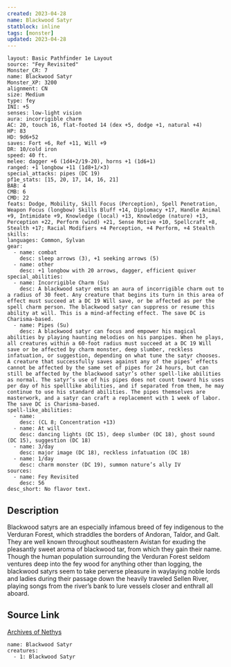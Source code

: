 ```yaml
---
created: 2023-04-28
name: Blackwood Satyr
statblock: inline
tags: [monster]
updated: 2023-04-28
---
```

```statblock
layout: Basic Pathfinder 1e Layout
source: "Fey Revisited"
Monster_CR: 7
name: Blackwood Satyr
Monster_XP: 3200
alignment: CN
size: Medium
type: fey
INI: +5
senses: low-light vision
aura: incorrigible charm
AC: 20, touch 16, flat-footed 14 (dex +5, dodge +1, natural +4)
HP: 83
HD: 9d6+52
saves: Fort +6, Ref +11, Will +9
DR: 10/cold iron
speed: 40 ft.
melee: dagger +6 (1d4+2/19-20), horns +1 (1d6+1)
ranged: +1 longbow +11 (1d8+1/×3)
special_attacks: pipes (DC 19)
pf1e_stats: [15, 20, 17, 14, 16, 21]
BAB: 4
CMB: 6
CMD: 22
feats: Dodge, Mobility, Skill Focus (Perception), Spell Penetration, Weapon Focus (longbow) Skills Bluff +14, Diplomacy +17, Handle Animal +9, Intimidate +9, Knowledge (local) +13, Knowledge (nature) +13, Perception +22, Perform (wind) +21, Sense Motive +10, Spellcraft +8, Stealth +17; Racial Modifiers +4 Perception, +4 Perform, +4 Stealth
skills: 
languages: Common, Sylvan
gear:
  - name: combat
    desc: sleep arrows (3), +1 seeking arrows (5)
  - name: other
    desc: +1 longbow with 20 arrows, dagger, efficient quiver
special_abilities:
  - name: Incorrigible Charm (Su)
    desc: A blackwood satyr emits an aura of incorrigible charm out to a radius of 30 feet. Any creature that begins its turn in this area of effect must succeed at a DC 19 Will save, or be affected as per the spell charm person. The blackwood satyr can suppress or resume this ability at will. This is a mind-affecting effect. The save DC is Charisma-based.
  - name: Pipes (Su)
    desc: A blackwood satyr can focus and empower his magical abilities by playing haunting melodies on his panpipes. When he plays, all creatures within a 60-foot radius must succeed at a DC 19 Will save or be affected by charm monster, deep slumber, reckless infatuation, or suggestion, depending on what tune the satyr chooses. A creature that successfully saves against any of the pipes’ effects cannot be affected by the same set of pipes for 24 hours, but can still be affected by the blackwood satyr’s other spell-like abilities as normal. The satyr’s use of his pipes does not count toward his uses per day of his spelllike abilities, and if separated from them, he may continue to use his standard abilities. The pipes themselves are masterwork, and a satyr can craft a replacement with 1 week of labor. The save DC is Charisma-based.
spell-like_abilities:
  - name:
    desc: (CL 8; Concentration +13)
  - name: At will
    desc: dancing lights (DC 15), deep slumber (DC 18), ghost sound (DC 15), suggestion (DC 18)
  - name: 3/day
    desc: major image (DC 18), reckless infatuation (DC 18)
  - name: 1/day
    desc: charm monster (DC 19), summon nature’s ally IV
sources:
  - name: Fey Revisited
    desc: 56
desc_short: No flavor text. 
```
## Description
Blackwood satyrs are an especially infamous breed of fey indigenous to the Verduran Forest, which straddles the borders of Andoran, Taldor, and Galt. They are well known throughout southeastern Avistan for exuding the pleasantly sweet aroma of blackwood tar, from which they gain their name. Though the human population surrounding the Verduran Forest seldom ventures deep into the fey wood for anything other than logging, the blackwood satyrs seem to take perverse pleasure in waylaying noble lords and ladies during their passage down the heavily traveled Sellen River, playing songs from the river’s bank to lure vessels closer and enthrall all aboard.
## Source Link
[Archives of Nethys](https://aonprd.com/MonsterDisplay.aspx?ItemName=Blackwood%20Satyr)
```encounter-table
name: Blackwood Satyr
creatures:
  - 1: Blackwood Satyr
```
